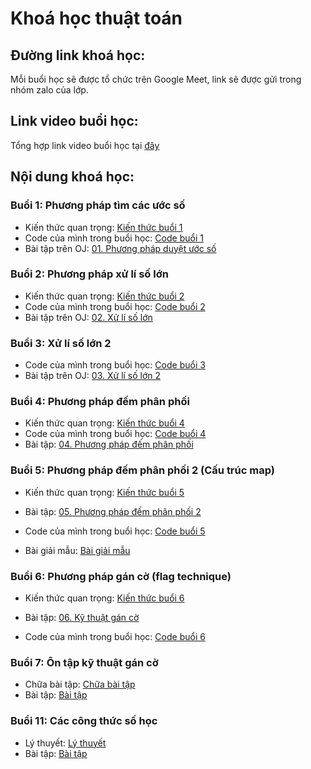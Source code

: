 # Khoá học thuật toán

## Đường link khoá học:

Mỗi buổi học sẽ được tổ chức trên Google Meet, link sẽ được gửi trong nhóm zalo của lớp.

## Link video buổi học:

Tổng hợp link video buổi học tại [đây](https://drive.google.com/drive/folders/1Ipn7ycTK29o4soXM9iUdrWp8XxbL5lVy?usp=sharing)

## Nội dung khoá học:

### Buổi 1: Phương pháp tìm các ước số

- Kiến thức quan trọng: [Kiến thức buổi 1](./01_phương_pháp_xử_lí_ước_số/readme.md)
- Code của mình trong buổi học: [Code buổi 1](./01_phương_pháp_xử_lí_ước_số/test/)
- Bài tập trên OJ: [01. Phương pháp duyệt ước số](http://oj.duong3982.com/contest/thuattoannangcao_01)

### Buổi 2: Phương pháp xử lí số lớn

- Kiến thức quan trọng: [Kiến thức buổi 2](./02_xử_lí_số_lớn/readme.md)
- Code của mình trong buổi học: [Code buổi 2](./02_xử_lí_số_lớn/test/)
- Bài tập trên OJ: [02. Xử lí số lớn](http://oj.duong3982.com/contest/thuattoannangcao_02)

### Buổi 3: Xử lí số lớn 2

- Code của mình trong buổi học: [Code buổi 3](./03_xử_lí_số_lớn_2/test/)
- Bài tập trên OJ: [03. Xử lí số lớn 2](http://oj.duong3982.com/contest/thuattoannangcao_03)

### Buổi 4: Phương pháp đếm phân phối

- Kiến thức quan trọng: [Kiến thức buổi 4](./04_phương_pháp_đếm_phân_phối/lt.md)
- Code của mình trong buổi học: [Code buổi 4](./04_phương_pháp_đếm_phân_phối/test/)
- Bài tập: [04. Phương pháp đếm phân phối](./04_phương_pháp_đếm_phân_phối/readme.md)

### Buổi 5: Phương pháp đếm phân phối 2 (Cấu trúc map)

- Kiến thức quan trọng: [Kiến thức buổi 5](./05_phương_pháp_đếm_phân_phối_2/lt.md)

- Bài tập: [05. Phương pháp đếm phân phối 2](./05_cấu_trúc_map/readme.md)

- Code của mình trong buổi học: [Code buổi 5](./05_cấu_trúc_map/test/)

- Bài giải mẫu: [Bài giải mẫu](./05_cấu_trúc_map/exs/)

### Buổi 6: Phương pháp gán cờ (flag technique)

- Kiến thức quan trọng: [Kiến thức buổi 6](./06_kỹ_thuật_gán_cờ/lt.md)

- Bài tập: [06. Kỹ thuật gán cờ](https://oj.vnoi.info/contest/haizuka_06)

- Code của mình trong buổi học: [Code buổi 6](./06_kỹ_thuật_gán_cờ/exs/)

### Buổi 7: Ôn tập kỹ thuật gán cờ

- Chữa bài tập: [Chữa bài tập](./06_kỹ_thuật_gán_cờ/exs/)
- Bài tập: [Bài tập](https://oj.vnoi.info/contest/haizuka_06)


### Buổi 11: Các công thức số học

- Lý thuyết: [Lý thuyết](./11_các_công_thức_số_học/readme.md)
- Bài tập: [Bài tập](https://oj.vnoi.info/contest/haizuka_06)
